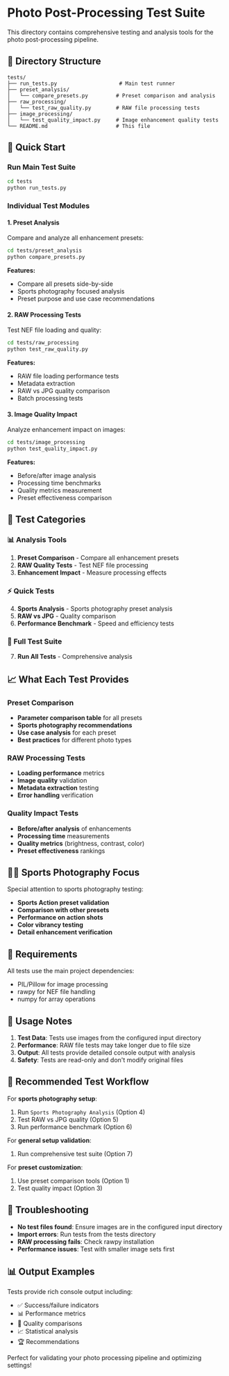 # Photo Post-Processing Test Suite

This directory contains comprehensive testing and analysis tools for the photo post-processing pipeline.

## 📁 Directory Structure

```
tests/
├── run_tests.py                    # Main test runner
├── preset_analysis/
│   └── compare_presets.py         # Preset comparison and analysis
├── raw_processing/
│   └── test_raw_quality.py        # RAW file processing tests
├── image_processing/
│   └── test_quality_impact.py     # Image enhancement quality tests
└── README.md                      # This file
```

## 🚀 Quick Start

### Run Main Test Suite
```bash
cd tests
python run_tests.py
```

### Individual Test Modules

#### 1. Preset Analysis
Compare and analyze all enhancement presets:
```bash
cd tests/preset_analysis
python compare_presets.py
```

**Features:**
- Compare all presets side-by-side
- Sports photography focused analysis
- Preset purpose and use case recommendations

#### 2. RAW Processing Tests
Test NEF file loading and quality:
```bash
cd tests/raw_processing
python test_raw_quality.py
```

**Features:**
- RAW file loading performance tests
- Metadata extraction
- RAW vs JPG quality comparison
- Batch processing tests

#### 3. Image Quality Impact
Analyze enhancement impact on images:
```bash
cd tests/image_processing
python test_quality_impact.py
```

**Features:**
- Before/after image analysis
- Processing time benchmarks
- Quality metrics measurement
- Preset effectiveness comparison

## 🎯 Test Categories

### 📊 Analysis Tools
1. **Preset Comparison** - Compare all enhancement presets
2. **RAW Quality Tests** - Test NEF file processing
3. **Enhancement Impact** - Measure processing effects

### ⚡ Quick Tests
4. **Sports Analysis** - Sports photography preset analysis
5. **RAW vs JPG** - Quality comparison
6. **Performance Benchmark** - Speed and efficiency tests

### 🧪 Full Test Suite
7. **Run All Tests** - Comprehensive analysis

## 📈 What Each Test Provides

### Preset Comparison
- **Parameter comparison table** for all presets
- **Sports photography recommendations**
- **Use case analysis** for each preset
- **Best practices** for different photo types

### RAW Processing Tests
- **Loading performance** metrics
- **Image quality** validation
- **Metadata extraction** testing
- **Error handling** verification

### Quality Impact Tests
- **Before/after analysis** of enhancements
- **Processing time** measurements
- **Quality metrics** (brightness, contrast, color)
- **Preset effectiveness** rankings

## 🏃‍♂️ Sports Photography Focus

Special attention to sports photography testing:

- **Sports Action preset validation**
- **Comparison with other presets**
- **Performance on action shots**
- **Color vibrancy testing**
- **Detail enhancement verification**

## 🔧 Requirements

All tests use the main project dependencies:
- PIL/Pillow for image processing
- rawpy for NEF file handling
- numpy for array operations

## 📝 Usage Notes

1. **Test Data**: Tests use images from the configured input directory
2. **Performance**: RAW file tests may take longer due to file size
3. **Output**: All tests provide detailed console output with analysis
4. **Safety**: Tests are read-only and don't modify original files

## 🎯 Recommended Test Workflow

For **sports photography setup**:
1. Run `Sports Photography Analysis` (Option 4)
2. Test RAW vs JPG quality (Option 5)
3. Run performance benchmark (Option 6)

For **general setup validation**:
1. Run comprehensive test suite (Option 7)

For **preset customization**:
1. Use preset comparison tools (Option 1)
2. Test quality impact (Option 3)

## 🐛 Troubleshooting

- **No test files found**: Ensure images are in the configured input directory
- **Import errors**: Run tests from the tests directory
- **RAW processing fails**: Check rawpy installation
- **Performance issues**: Test with smaller image sets first

## 📊 Output Examples

Tests provide rich console output including:
- ✅ Success/failure indicators
- 📊 Performance metrics
- 🎨 Quality comparisons
- 📈 Statistical analysis
- 🏆 Recommendations

Perfect for validating your photo processing pipeline and optimizing settings!
